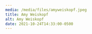 ```yaml
---
media: /media/files/amyweiskopf.jpeg
title: Amy Weiskopf
alt: Amy Weiskopf
date: 2021-10-24T14:33:00-0500
---
```

